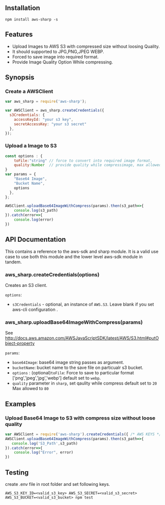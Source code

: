 ## Installation

`npm install aws-sharp -s`

## Features

 * Upload Images to AWS S3 with compressed  size without loosing Quality.
 * It should supported to JPG,PNG,JPEG WEBP.
 * Forced to save image into required format.
 * Provide  Image Quality Option While compressing.


## Synopsis

### Create a AWSClient

```js
var aws_sharp = require('aws-sharp');

var AWSClient = aws_sharp.createCredentials({
  s3Credentials: {
    accessKeyId: "your s3 key",
    secretAccessKey: "your s3 secret"
  },
});
```

### Upload a Image to S3

```js
const options : {
    toFile:"string" // force to convert into required image format,
    quality:Number  // provide quality while compressimage, max allowed to 80
}
var params = {
    "Base64 Image",
    "Bucket Name",
    options
  },
};

AWSClient.uploadBase64ImageWithCompress(params).then(s3_path=>{
    console.log(s3_path)
}).catch(error=>{
    console.log(error)
})
```

## API Documentation


This contains a reference to the aws-sdk and sharp module. It is a valid use case to use
both this module and the lower level aws-sdk module in tandem.

### aws_sharp.createCredentials(options)

Creates an S3 client.

`options`:

 * `s3Credentials` - optional, an instance of `AWS.S3`. Leave blank if you set aws-cli configuration .




### aws_sharp.uploadBase64ImageWithCompress(params)

See http://docs.aws.amazon.com/AWSJavaScriptSDK/latest/AWS/S3.html#putObject-property

`params`:

 * `base64Image`: base64 image string passes as argument.
 * `bucketName`: bucket name  to the save file on particualr s3 bucket.
 *  `options` : (optional)`toFile`: Force to save to particular format ['png','jpeg','jpg','webp']   default set to `webp`.
 * `quality` parameter in `sharp`, set qaulity while compress default set to `20` Max allowed to `80`


## Examples

### Upload Base64 Image to S3 with compress size without loose quality


```js
var AWSClient = require('aws-sharp').createCredentials({ /* AWS KEYS */ });
AWSClient.uploadBase64ImageWithCompress(params).then(s3_path=>{
   console.log('S3_Path',s3_path)
}).catch(error=>{
    console.log("Error", error)
})
```

## Testing

create .env file in root folder and set following keys.

`AWS_S3_KEY_ID=<valid_s3_key> AWS_S3_SECRET=<valid_s3_secret> AWS_S3_BUCKET=<valid_s3_bucket> npm test`


